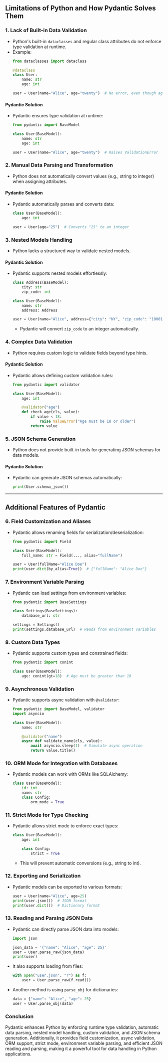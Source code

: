 ## Limitations of Python and How Pydantic Solves Them

### 1. **Lack of Built-in Data Validation**
- Python's built-in `dataclasses` and regular class attributes do not enforce type validation at runtime.
- Example:
  ```python
  from dataclasses import dataclass

  @dataclass
  class User:
      name: str
      age: int

  user = User(name="Alice", age="twenty")  # No error, even though age is a string
  ```

#### **Pydantic Solution**
- Pydantic ensures type validation at runtime:
  ```python
  from pydantic import BaseModel

  class User(BaseModel):
      name: str
      age: int

  user = User(name="Alice", age="twenty")  # Raises ValidationError
  ```

### 2. **Manual Data Parsing and Transformation**
- Python does not automatically convert values (e.g., string to integer) when assigning attributes.

#### **Pydantic Solution**
- Pydantic automatically parses and converts data:
  ```python
  class User(BaseModel):
      age: int

  user = User(age="25")  # Converts "25" to an integer
  ```

### 3. **Nested Models Handling**
- Python lacks a structured way to validate nested models.

#### **Pydantic Solution**
- Pydantic supports nested models effortlessly:
  ```python
  class Address(BaseModel):
      city: str
      zip_code: int

  class User(BaseModel):
      name: str
      address: Address
  
  user = User(name="Alice", address={"city": "NY", "zip_code": "10001"})
  ```
  - Pydantic will convert `zip_code` to an integer automatically.

### 4. **Complex Data Validation**
- Python requires custom logic to validate fields beyond type hints.

#### **Pydantic Solution**
- Pydantic allows defining custom validation rules:
  ```python
  from pydantic import validator

  class User(BaseModel):
      age: int

      @validator("age")
      def check_age(cls, value):
          if value < 18:
              raise ValueError("Age must be 18 or older")
          return value
  ```

### 5. **JSON Schema Generation**
- Python does not provide built-in tools for generating JSON schemas for data models.

#### **Pydantic Solution**
- Pydantic can generate JSON schemas automatically:
  ```python
  print(User.schema_json())
  ```

---

## Additional Features of Pydantic

### 6. **Field Customization and Aliases**
- Pydantic allows renaming fields for serialization/deserialization:
  ```python
  from pydantic import Field

  class User(BaseModel):
      full_name: str = Field(..., alias="fullName")
  
  user = User(fullName="Alice Doe")
  print(user.dict(by_alias=True))  # {"fullName": "Alice Doe"}
  ```

### 7. **Environment Variable Parsing**
- Pydantic can load settings from environment variables:
  ```python
  from pydantic import BaseSettings

  class Settings(BaseSettings):
      database_url: str
  
  settings = Settings()
  print(settings.database_url)  # Reads from environment variables
  ```

### 8. **Custom Data Types**
- Pydantic supports custom types and constrained fields:
  ```python
  from pydantic import conint

  class User(BaseModel):
      age: conint(gt=18)  # Age must be greater than 18
  ```

### 9. **Asynchronous Validation**
- Pydantic supports async validation with `@validator`:
  ```python
  from pydantic import BaseModel, validator
  import asyncio

  class User(BaseModel):
      name: str

      @validator("name")
      async def validate_name(cls, value):
          await asyncio.sleep(1)  # Simulate async operation
          return value.title()
  ```

### 10. **ORM Mode for Integration with Databases**
- Pydantic models can work with ORMs like SQLAlchemy:
  ```python
  class User(BaseModel):
      id: int
      name: str
      class Config:
          orm_mode = True
  ```

### 11. **Strict Mode for Type Checking**
- Pydantic allows strict mode to enforce exact types:
  ```python
  class User(BaseModel):
      age: int

      class Config:
          strict = True
  ```
  - This will prevent automatic conversions (e.g., string to int).

### 12. **Exporting and Serialization**
- Pydantic models can be exported to various formats:
  ```python
  user = User(name="Alice", age=25)
  print(user.json())  # JSON format
  print(user.dict())  # Dictionary format
  ```

### 13. **Reading and Parsing JSON Data**
- Pydantic can directly parse JSON data into models:
  ```python
  import json
  
  json_data = '{"name": "Alice", "age": 25}'
  user = User.parse_raw(json_data)
  print(user)
  ```
- It also supports loading from files:
  ```python
  with open("user.json", "r") as f:
      user = User.parse_raw(f.read())
  ```
- Another method is using `parse_obj` for dictionaries:
  ```python
  data = {"name": "Alice", "age": 25}
  user = User.parse_obj(data)
  ```

### Conclusion
Pydantic enhances Python by enforcing runtime type validation, automatic data parsing, nested model handling, custom validation, and JSON schema generation. Additionally, it provides field customization, async validation, ORM support, strict mode, environment variable parsing, and efficient JSON reading and parsing, making it a powerful tool for data handling in Python applications.

